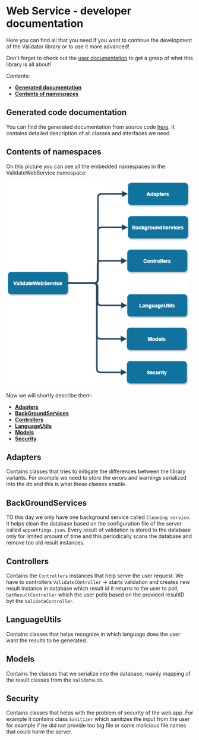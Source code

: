 # Web Service - developer documentation

Here you can find all that you need if you want to continue the development of the Validator library or to 
use it more advanced!

Don't forget to check out the [user documentation](../user/index.md) to get a grasp of what this library is all about!

Contents:
- **[Generated documentation](#generated-code-documentation)**
- **[Contents of namespaces](#contents-of-namespaces)**

## Generated code documentation 
You can find the generated documentation from source code [here](generated/html/index.html).
It contains detailed description of all classes and interfaces we need.

## Contents of namespaces

On this picture you can see all the embedded namespaces in the ValidateWebService namespace:

<img src="img/validateWebServiceNs.png" alt="ValidateLib sub_namespaces" height="550"/>

Now we will shortly describe them:
- **[Adapters](#adapters)**
- **[BackGroundServices](#backgroundservices)**
- **[Controllers](#controllers)**
- **[LanguageUtils](#languageutils)**
- **[Models](#models)**
- **[Security](#security)**

## Adapters

Contains classes that tries to mitigate the differences between the library variants. For example we need to store the errors and warnings serialized into the db and this is what these classes enable.

## BackGroundServices

TO this day we only have one background service called `Cleaning service`. It helps clean the database based on the configuration file of the server called `appsettings.json`. Every result of validation is stored to the database only for limited amount of time and this periodically scans the database and remove too old result instances.

## Controllers

Contains the `Controllers` instances that help serve the user request. We have to controllers `ValidateCOntroller` -> starts validation and creates new result instance in database which result id it returns to the user to poll, `GetResultController` which the user polls based on the provided resultID byt the `ValidateController`.

## LanguageUtils

Contains classes that helps recognize in which language does the user want the results to be generated.

## Models

Contains the classes that we serialize into the database, mainly mapping of the result classes from the `ValidateLib`.

## Security

Contains classes that helps with the problem of security of the web app.
For example it contains class `Sanitizer` which sanitizes the input from the user for example if he did not provide too big file or some malicious file names that could harm the server.